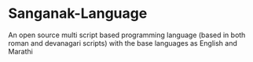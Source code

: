 # Sanganak-Language
An open source multi script based programming language (based in both roman and devanagari scripts) with the base languages as English and Marathi
